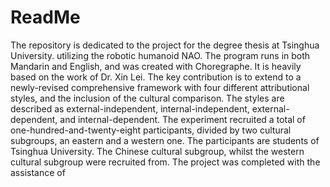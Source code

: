 # ReadMe
The repository is dedicated to the project for the degree thesis at Tsinghua University. utilizing the robotic humanoid NAO. The program runs in both Mandarin and English, and was created with Choregraphe. It is heavily based on the work of Dr. Xin Lei. The key contribution is to extend to a newly-revised comprehensive framework with four different attributional styles, and the inclusion of the cultural comparison. The styles are described as external-independent, internal-independent, external-dependent, and internal-dependent. The experiment recruited a total of one-hundred-and-twenty-eight participants, divided by two cultural subgroups, an eastern and a western one. The participants are students of Tsinghua University. The Chinese cultural subgroup, whilst the western cultural subgroup were recruited from. The project was completed with the assistance of
